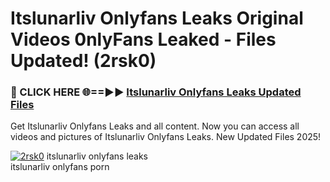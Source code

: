 # Itslunarliv Onlyfans Leaks Original Videos 0nlyFans Leaked - Files Updated! (2rsk0)

<h3>🔴 CLICK HERE 🌐==►► <a href="https://tinyurl.com/2jnfzry5" rel="nofollow">Itslunarliv Onlyfans Leaks Updated Files</a></h3>

Get Itslunarliv Onlyfans Leaks and all content. Now you can access all videos and pictures of Itslunarliv Onlyfans Leaks. New Updated Files 2025!

[![2rsk0](https://i.imgur.com/GyGTBgg.gif)](https://tinyurl.com/2jnfzry5)
itslunarliv onlyfans leaks<br>
itslunarliv onlyfans porn